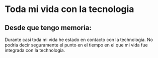 # Toda mi vida con la tecnologia
## Desde que tengo memoria:
Durante casi toda mi vida he estado en contacto con la technologia.
No podria decir seguramente el punto en el tiempo en el que mi vida fue integrada con la technologia.